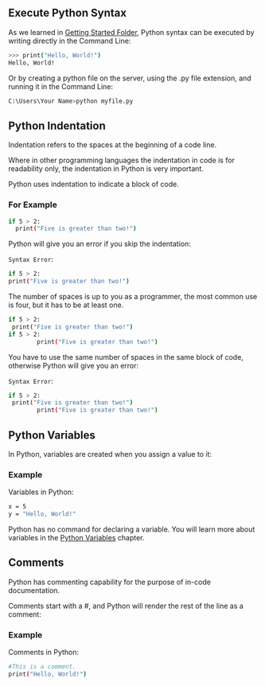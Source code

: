 ## Execute Python Syntax

As we learned in [Getting Started Folder](https://github.com/khabzox/learning-py/tree/main/02-getting-started), Python syntax can be executed by writing directly in the Command Line:

```bash
>>> print("Hello, World!")
Hello, World!
```

Or by creating a python file on the server, using the .py file extension, and running it in the Command Line:

```bash
C:\Users\Your Name>python myfile.py
```

## Python Indentation

Indentation refers to the spaces at the beginning of a code line.

Where in other programming languages the indentation in code is for readability only, the indentation in Python is very important.

Python uses indentation to indicate a block of code.

### For Example

```bash
if 5 > 2:
  print("Five is greater than two!")
```

Python will give you an error if you skip the indentation:

`Syntax Error`:

```bash
if 5 > 2:
print("Five is greater than two!")
```

The number of spaces is up to you as a programmer, the most common use is four, but it has to be at least one.

```bash
if 5 > 2:
 print("Five is greater than two!")
if 5 > 2:
        print("Five is greater than two!")
```

You have to use the same number of spaces in the same block of code, otherwise Python will give you an error:

`Syntax Error`:

```bash
if 5 > 2:
 print("Five is greater than two!")
        print("Five is greater than two!")
```

## Python Variables

In Python, variables are created when you assign a value to it:

### Example

Variables in Python:

```bash
x = 5
y = "Hello, World!"
```

Python has no command for declaring a variable.
You will learn more about variables in the [Python Variables](https://github.com/khabzox/learning-py/tree/main/05-variables) chapter.

## Comments

Python has commenting capability for the purpose of in-code documentation.

Comments start with a #, and Python will render the rest of the line as a comment:

### Example

Comments in Python:

```bash
#This is a comment.
print("Hello, World!")
```
